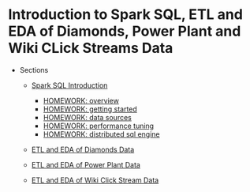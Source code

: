 
Introduction to Spark SQL, ETL and EDA of Diamonds, Power Plant and Wiki CLick Streams Data
=======

* Sections
    * [Spark SQL Introduction](04_SparkSQLIntro/007_SparkSQLIntroBasics.md)
        * [HOMEWORK: overview](../xtraResources/ProgGuides1_6/sqlProgrammingGuide/001_overview_sqlProgGuide.md)
        * [HOMEWORK: getting started](../xtraResources/ProgGuides1_6/sqlProgrammingGuide/002_gettingStarted_sqlProgGuide.md)
        * [HOMEWORK: data sources](../xtraResources/ProgGuides1_6/sqlProgrammingGuide/003_dataSources_sqlProgGuide.md)
        * [HOMEWORK: performance tuning](../xtraResources/ProgGuides1_6/sqlProgrammingGuide/004_performanceTuning_sqlProgGuide.md)
        * [HOMEWORK: distributed sql engine](../xtraResources/ProgGuides1_6/sqlProgrammingGuide/005_distributedSqlEngine_sqlProgGuide.md)

    * [ETL and EDA of Diamonds Data](05_SparkSQLETLEDA/008_DiamondsPipeline_01ETLEDA.md)
    * [ETL and EDA of Power Plant Data](05_SparkSQLETLEDA/009_PowerPlantPipeline_01ETLEDA.md)
    * [ETL and EDA of Wiki Click Stream Data](05_SparkSQLETLEDA/010_wikipediaClickStream_01ETLEDA.md)

